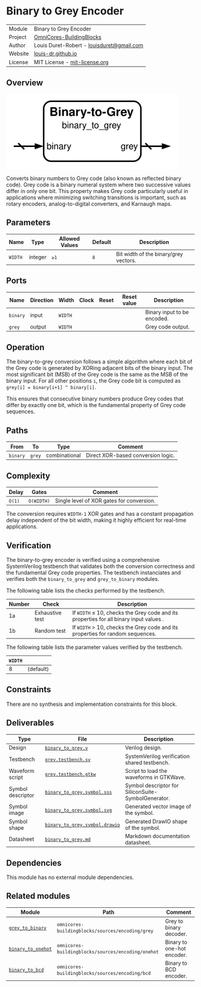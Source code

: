 # Binary to Grey Encoder

|         |                                                                                  |
| ------- | -------------------------------------------------------------------------------- |
| Module  | Binary to Grey Encoder                                                           |
| Project | [OmniCores-BuildingBlocks](https://github.com/Louis-DR/OmniCores-BuildingBlocks) |
| Author  | Louis Duret-Robert - [louisduret@gmail.com](mailto:louisduret@gmail.com)         |
| Website | [louis-dr.github.io](https://louis-dr.github.io)                                 |
| License | MIT License - [mit-license.org](https://mit-license.org)                         |

## Overview

![binary_to_grey](binary_to_grey.symbol.svg)

Converts binary numbers to Grey code (also known as reflected binary code). Grey code is a binary numeral system where two successive values differ in only one bit. This property makes Grey code particularly useful in applications where minimizing switching transitions is important, such as rotary encoders, analog-to-digital converters, and Karnaugh maps.

## Parameters

| Name    | Type    | Allowed Values | Default | Description                           |
| ------- | ------- | -------------- | ------- | ------------------------------------- |
| `WIDTH` | integer | `≥1`           | `8`     | Bit width of the binary/grey vectors. |

## Ports

| Name     | Direction | Width   | Clock | Reset | Reset value | Description                 |
| -------- | --------- | ------- | ----- | ----- | ----------- | --------------------------- |
| `binary` | input     | `WIDTH` |       |       |             | Binary input to be encoded. |
| `grey`   | output    | `WIDTH` |       |       |             | Grey code output.           |

## Operation

The binary-to-grey conversion follows a simple algorithm where each bit of the Grey code is generated by XORing adjacent bits of the binary input. The most significant bit (MSB) of the Grey code is the same as the MSB of the binary input. For all other positions `i`, the Grey code bit is computed as `grey[i] = binary[i+1] ^ binary[i]`.

This ensures that consecutive binary numbers produce Grey codes that differ by exactly one bit, which is the fundamental property of Grey code sequences.

## Paths

| From     | To     | Type          | Comment                            |
| -------- | ------ | ------------- | ---------------------------------- |
| `binary` | `grey` | combinational | Direct XOR-based conversion logic. |

## Complexity

| Delay  | Gates      | Comment                                   |
| ------ | ---------- | ----------------------------------------- |
| `O(1)` | `O(WIDTH)` | Single level of XOR gates for conversion. |

The conversion requires `WIDTH-1` XOR gates and has a constant propagation delay independent of the bit width, making it highly efficient for real-time applications.

## Verification

The binary-to-grey encoder is verified using a comprehensive SystemVerilog testbench that validates both the conversion correctness and the fundamental Grey code properties. The testbench instanciates and verifies both the `binary_to_grey` and `grey_to_binary` modules.

The following table lists the checks performed by the testbench.

| Number | Check           | Description                                                                            |
| ------ | --------------- | -------------------------------------------------------------------------------------- |
| 1a     | Exhaustive test | If `WIDTH` ≤ 10, checks the Grey code and its properties for all binary input values . |
| 1b     | Random test     | If `WIDTH` > 10, checks the Grey code and its properties for random sequences.         |

The following table lists the parameter values verified by the testbench.

| `WIDTH` |           |
| ------- | --------- |
| 8       | (default) |

## Constraints

There are no synthesis and implementation constraints for this block.

## Deliverables

| Type              | File                                                           | Description                                         |
| ----------------- | -------------------------------------------------------------- | --------------------------------------------------- |
| Design            | [`binary_to_grey.v`](binary_to_grey.v)                         | Verilog design.                                     |
| Testbench         | [`grey.testbench.sv`](grey.testbench.sv)                       | SystemVerilog verification shared testbench.        |
| Waveform script   | [`grey.testbench.gtkw`](grey.testbench.gtkw)                   | Script to load the waveforms in GTKWave.            |
| Symbol descriptor | [`binary_to_grey.symbol.sss`](binary_to_grey.symbol.sss)       | Symbol descriptor for SiliconSuite-SymbolGenerator. |
| Symbol image      | [`binary_to_grey.symbol.svg`](binary_to_grey.symbol.svg)       | Generated vector image of the symbol.               |
| Symbol shape      | [`binary_to_grey.symbol.drawio`](binary_to_grey.symbol.drawio) | Generated DrawIO shape of the symbol.               |
| Datasheet         | [`binary_to_grey.md`](binary_to_grey.md)                       | Markdown documentation datasheet.                   |

## Dependencies

This module has no external module dependencies.

## Related modules

| Module                                              | Path                                               | Comment                    |
| --------------------------------------------------- | -------------------------------------------------- | -------------------------- |
| [`grey_to_binary`](grey_to_binary.md)               | `omnicores-buildingblocks/sources/encoding/grey`   | Grey to binary decoder.    |
| [`binary_to_onehot`](../onehot/binary_to_onehot.md) | `omnicores-buildingblocks/sources/encoding/onehot` | Binary to one-hot encoder. |
| [`binary_to_bcd`](binary_to_bcd.md)                 | `omnicores-buildingblocks/sources/encoding/bcd`    | Binary to BCD encoder.     |
